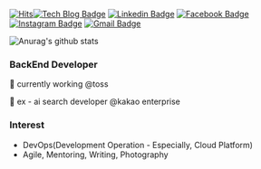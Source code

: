 [![Hits](https://hits.seeyoufarm.com/api/count/incr/badge.svg?url=https%3A%2F%2Fgithub.com%2Fooeunz%2Fhit-counter)](https://hits.seeyoufarm.com)[![Tech Blog Badge](https://img.shields.io/badge/-Tech%20blog-black?style=flat-square&logo=github&link=https://ooeunz.tistory.com/)](https://ooeunz.tistory.com/)
[![Linkedin Badge](https://img.shields.io/badge/-LinkedIn-blue?style=flat-square&logo=Linkedin&logoColor=white&link=https://www.linkedin.com/in/noah-ooeunz/)](https://www.linkedin.com/in/noah-ooeunz/)
[![Facebook Badge](https://img.shields.io/badge/facebook-1877f2?style=flat-square&logo=facebook&logoColor=white&link=https://www.facebook.com/noah.ooeunz)](https://www.facebook.com/noah.ooeunz)
[![Instagram Badge](https://img.shields.io/badge/-Instagram-dd2a7b?style=flat-square&logo=instagram&logoColor=white&link=https://www.instagram.com/ooeunz/)](https://www.instagram.com/ooeunz/) 
[![Gmail Badge](https://img.shields.io/badge/Gmail-d14836?style=flat-square&logo=Gmail&logoColor=white&link=mailto:yuns994@gmail.com)](mailto:yuns994@gmail.com)

![Anurag's github stats](https://github-readme-stats.vercel.app/api?username=ooeunz&show_icons=true)

### BackEnd Developer
🥯 currently working @toss

🥨 ex - ai search developer @kakao enterprise

### Interest
- DevOps(Development Operation - Especially, Cloud Platform)
- Agile, Mentoring, Writing, Photography

<div align=center>
</div>
